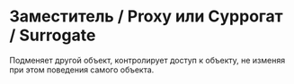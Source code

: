 # Заместитель / Proxy или Суррогат / Surrogate

Подменяет другой объект, контролирует доступ к объекту, не изменяя при этом поведения самого объекта.
